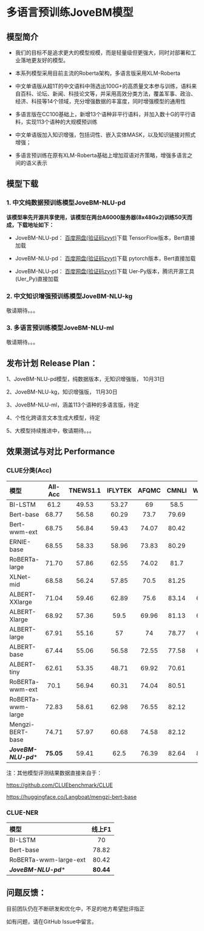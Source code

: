 
# 多语言预训练JoveBM模型

## 模型简介
* 我们的目标不是追求更大的模型规模，而是轻量级但更强大，同时对部署和工业落地更友好的模型。

* 本系列模型采用目前主流的Roberta架构，多语言版采用XLM-Roberta

* 中文单语版从超1T的中文语料中筛选出100G+的高质量文本参与训练，语料来自百科、论坛、新闻、科技论文等，并采用高效分类方法，覆盖军事、政治、经济、科技等14个领域，充分增强数据的丰富度，同时增强模型的通用性

* 多语言版在CC100基础上，新增13个语种非平行语料，并加入数十G的平行语料，实现113个语种的大规模预训练

* 中文单语版加入知识增强，包括词性、嵌入实体MASK，以及知识链接对照式增强；

* 多语言预训练在原有XLM-Roberta基础上增加双语对齐策略，增强多语言之间的语义表示
         
## 模型下载
### 1. 中文纯数据预训练模型JoveBM-NLU-pd
**该模型率先开源共享使用，该模型在两台A6000服务器(8x48Gx2)训练50天而成，下载地址如下：**

* JoveBM-NLU-pd： <a href="https://pan.baidu.com/s/19k-5aLOe4pW_1qu8yAcBwA">百度网盘(验证码zyyt)</a>下载 TensorFlow版本，Bert直接加载

* JoveBM-NLU-pd： <a href="https://pan.baidu.com/s/1CvWxKCwV3ltIsUWx6R9xlQ">百度网盘(验证码zyyt)</a>下载 pytorch版本，Bert直接加载

* JoveBM-NLU-pd： <a href="https://pan.baidu.com/s/1ZEtWBpbPBBXZcgSZqT67_w">百度网盘(验证码zyyt)</a>下载 Uer-Py版本，腾讯开源工具(Uer_Py)直接加载

### 2. 中文知识增强预训练模型JoveBM-NLU-kg

敬请期待。。。

### 3. 多语言预训练模型JoveBM-NLU-ml

敬请期待。。。

## 发布计划 Release Plan：
1、JoveBM-NLU-pd模型，纯数据版本，无知识增强版， 10月31日

2、JoveBM-NLU-kg，知识增强版， 11月30日

3、JoveBM-NLU-ml，涵盖113个语种的多语言版，待定

4、个性化跨语言文本生成大模型，待定

5、大模型持续推进中，敬请期待。。。

效果测试与对比 Performance 
-------------------------------------------------

###  CLUE分类(Acc)

| 模型 | All-Acc | TNEWS1.1 | IFLYTEK | AFQMC | CMNLI | WSC1.1 | CSL |
| :------- | :---------: | :---------: | :---------: | :---------: | :---------: | :---------: | :---------: |
| BI-LSTM | 61.2 | 49.53 | 53.27 | 69 | 58.5 | 61.1 | 75.8 |
| Bert-base | 68.77 | 56.58 | 60.29 | 73.7 | 79.69 | 62 | 80.36 |
| Bert-wwm-ext | 68.75 | 56.84 | 59.43 | 74.07 | 80.42 | 61.1 | 80.63 |
| ERNIE-base | 68.55 | 58.33 | 58.96 | 73.83 | 80.29 | 60.8 | 79.1 |
| RoBERTa-large | 71.70 | 57.86 | 62.55 | 74.02 | 81.7 | 72.7 | 81.36 |
| XLNet-mid | 68.58 | 56.24 | 57.85 | 70.5 | 81.25 | 64.4 | 81.26 |
| ALBERT-XXlarge | 71.04 | 59.46 | 62.89 | 75.6 | 83.14 | 61.54 | 83.63 |
| ALBERT-Xlarge | 68.92 | 57.36 | 59.5 | 69.96 | 81.13 | 64.34 | 81.2 |
| ALBERT-large | 67.91 | 55.16 | 57 | 74 | 78.77 | 62.24 | 80.3 |
| ALBERT-base | 67.44 | 55.06 | 56.58 | 72.55 | 77.58 | 64.34 | 78.5 |
| ALBERT-tiny | 62.61 | 53.35 | 48.71 | 69.92 | 70.61 | 58.5 | 74.56 |
| RoBERTa-wwm-ext | 70.1 | 56.94 | 60.31 | 74.04 | 80.51 | 67.8 | 81 |
| RoBERTa-wwm-large | 72.83 | 58.61 | 62.98 | 76.55 | 82.12 | 74.6 | 82.13 |
| Mengzi-BERT-base | 74.71 | 57.97 | 60.68 | 74.58 | 82.12 | 87.5 | 85.4 |
| ***JoveBM-NLU-pd**** |  **75.05** | 59.41 | 62.5 | 76.39 | 82.64 | 84.54 | 84.9 |

注：其他模型评测结果数据直接来自于：

https://github.com/CLUEbenchmark/CLUE

https://huggingface.co/Langboat/mengzi-bert-base

### CLUE-NER

| 模型 | 线上F1 |
| :------- | :---------: |
| BI-LSTM | 70 |
| Bert-base | 78.82 | 
| RoBERTa-wwm-large-ext | 80.42 | 
| ***JoveBM-NLU-pd**** | **80.44** |

## 问题反馈：
目前团队仍在不断研发和优化中，不足的地方希望批评指正

如有问题，请在GitHub Issue中留言。
